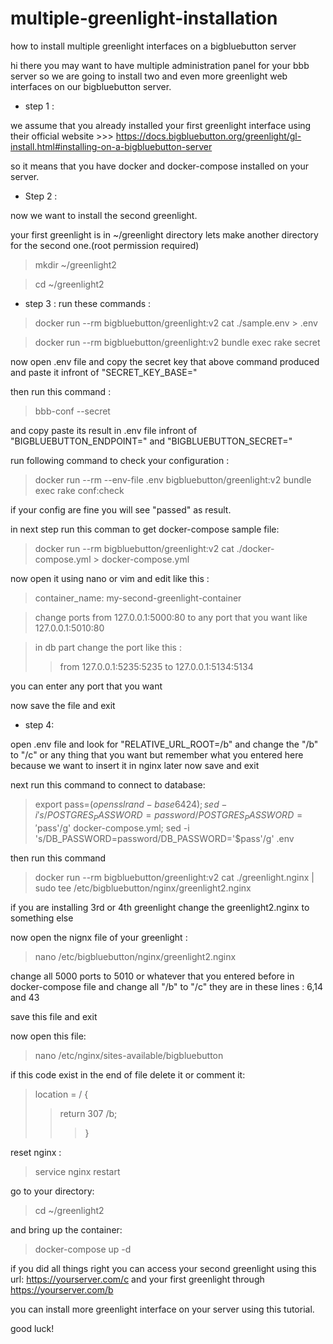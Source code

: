 # multiple-greenlight-installation
how to install multiple greenlight interfaces on a bigbluebutton server

hi there you may want to have multiple administration panel for your bbb server so we are going to install two and even more greenlight web interfaces on our bigbluebutton server.

* step 1 :

we assume that you already installed your first greenlight interface using their official website >>> https://docs.bigbluebutton.org/greenlight/gl-install.html#installing-on-a-bigbluebutton-server

so it means that you have docker and docker-compose installed on your server.

* Step 2 :

now we want to install the second greenlight.

your first greenlight is in ~/greenlight directory lets make another directory for the second one.(root permission required)

>mkdir ~/greenlight2

>cd ~/greenlight2

* step 3 :
 run these commands :
 
>docker run --rm bigbluebutton/greenlight:v2 cat ./sample.env > .env

>docker run --rm bigbluebutton/greenlight:v2 bundle exec rake secret

now open .env file and copy the secret key that above command produced and paste it infront of "SECRET_KEY_BASE=" 

then run this command :

>bbb-conf --secret

and copy paste its result in .env file infront of "BIGBLUEBUTTON_ENDPOINT=" and "BIGBLUEBUTTON_SECRET="

run following command to check your configuration :

> docker run --rm --env-file .env bigbluebutton/greenlight:v2 bundle exec rake conf:check

if your config are fine you will see "passed" as result.

in next step run this comman to get docker-compose sample file:

>docker run --rm bigbluebutton/greenlight:v2 cat ./docker-compose.yml > docker-compose.yml

now open it using nano or vim and edit like this :



>container_name: my-second-greenlight-container

>change ports from 127.0.0.1:5000:80 to any port that you want like 127.0.0.1:5010:80 

>in db part change the port like this : 
>>from 127.0.0.1:5235:5235 to 127.0.0.1:5134:5134

you can enter any port that you want

now save the file and exit


* step 4:

open .env file and look for "RELATIVE_URL_ROOT=/b"
and change the "/b" to "/c" or any thing that you want but remember what you entered here because we want to insert it in nginx later
now save and exit 

next run this command to connect to database:

>export pass=$(openssl rand -base64 24); sed -i 's/POSTGRES_PASSWORD=password/POSTGRES_PASSWORD='$pass'/g' docker-compose.yml; sed -i 's/DB_PASSWORD=password/DB_PASSWORD='$pass'/g' .env

then run this command

>docker run --rm bigbluebutton/greenlight:v2 cat ./greenlight.nginx | sudo tee /etc/bigbluebutton/nginx/greenlight2.nginx

if you are installing 3rd or 4th greenlight change the greenlight2.nginx to something else

now open the nignx file of your greenlight :

>nano /etc/bigbluebutton/nginx/greenlight2.nginx

change all 5000 ports to 5010 or whatever that you entered before in docker-compose file
and change all "/b" to "/c" 
they are in these lines : 6,14 and 43

save this file and exit

now open this file:

>nano /etc/nginx/sites-available/bigbluebutton

if this code exist in the end of file delete it or comment it:

>location = / {
>>return 307 /b;
>>>}

reset nginx :

>service nginx restart

go to your directory:
>cd ~/greenlight2

and bring up the container:

>docker-compose up -d

if you did all things right you can access your second greenlight using this url:  https://yourserver.com/c and your first greenlight through https://yourserver.com/b

you can install more greenlight interface on your server using this tutorial.

good luck!







